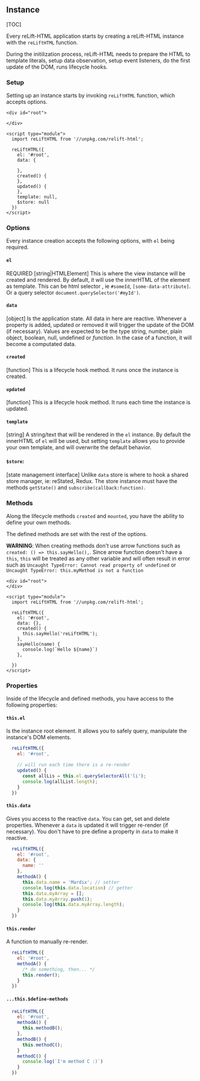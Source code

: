## Instance

[TOC]

Every reLift-HTML application starts by creating a reLift-HTML instance with the `reLiftHTML` function.

During the initilization process, reLift-HTML needs to prepare the HTML to template literals, setup data observation, setup event listeners, do the first update of the DOM, runs lifecycle hooks.


### Setup

Setting up an instance starts by invoking `reLiftHTML` function, which accepts options.


```
<div id="root">

</div>

<script type="module">
  import reLiftHTML from '//unpkg.com/relift-html';

  reLiftHTML({
    el: '#root',
    data: {

    },
    created() {
    },
    updated() {
    },
    template: null,
    $store: null
  })
</script>
```

### Options

Every instance creation accepts the following options, with `el` being required.


#### **`el`**
REQUIRED [string|HTMLElement] 
This is where the view instance will be created and rendered. By default, it will use the innerHTML of the element as template.
This can be html selector , ie `#someId`, `[some-data-attribute]`. Or a query selector `document.querySelector('#myId')`. 


####  **`data`**
[object]
Is the application state. All data in here are reactive. Whenever a property is added, updated or removed it will trigger the update of the DOM (if necessary).
Values are expected to be the type string, number, plain object, boolean, null, undefined or *function*. 
In the case of a function, it will become a computated data.

#### **`created`**
[function]
This is a lifecycle hook method. It runs once the instance is created. 

#### **`updated`**
[function]
This is a lifecycle hook method. It runs each time the instance is updated. 

#### **`template`**
[string] 
A string/text that will be rendered in the `el` instance. By default the innerHTML of `el` will be used, but setting `template` allows you to provide your own template, and will overwrite the default behavior.  

#### **`$store`**: 
[state management interface]
Unlike `data` store is where to hook a shared store manager, ie: reStated, Redux. The store instance must have the methods `getState()` and `subscribe(callback:function)`. 


### Methods

Along the lifecycle methods `created` and `mounted`, you have the ability to define your own methods.

The defined methods are set with the rest of the options.

**WARNING**: 
When creating methods don't use arrow functions such as `created: () => this.sayHello(),`. Since arrow function doesn't have a `this`, `this` will be treated as any other variable and will often result in error such as `Uncaught TypeError: Cannot read property of undefined` or `Uncaught TypeError: this.myMethod is not a function` 

```
<div id="root">
</div>

<script type="module">
  import reLiftHTML from '//unpkg.com/relift-html';

  reLiftHTML({
    el: '#root',
    data: {},
    created() {
      this.sayHello('reLiftHTML');
    },
    sayHello(name) {
      console.log(`Hello ${name}`)
    },

  })
</script>
```


### Properties

Inside of the lifecycle and defined methods, you have access to the following properties:

#### **`this.el`**
Is the instance root element. It allows you to safely query, manipulate the instance's DOM elements.

```js
  reLiftHTML({
    el: '#root',

    // will run each time there is a re-render
    updated() {
      const allLis = this.el.querySelectorAll('li');
      console.log(allList.length);
    }
  })
```

#### **`this.data`** 
Gives you access to the reactive `data`. You can get, set and delete properties.
Whenever a `data` is updated it will trigger re-render (if necessary). You don't have to pre define a property in `data` to make it reactive.


```js
  reLiftHTML({
    el: '#root',
    data: {
      name: ''
    },
    methodA() {
      this.data.name = 'Mardix'; // setter
      console.log(this.data.location) // getter
      this.data.myArray = [];
      this.data.myArray.push(1);
      console.log(this.data.myArray.length);
    }
  })
```

#### **`this.render`**
A function to manually re-render.

```js
  reLiftHTML({
    el: '#root',
    methodA() {
      /* do something, then... */
      this.render();
    }
  })
```

#### **`...this.$define-methods`** 

```js
  reLiftHTML({
    el: '#root',
    methodA() {
      this.methodB();
    },
    methodB() {
      this.methodC();
    }
    methodC() {
      console.log(`I'm method C :)`)
    }
  })
```